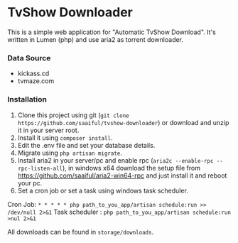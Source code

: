 # TvShow Downloader

This is a simple web application for "Automatic TvShow Download". It's written in Lumen (php) and use aria2 as torrent downloader. 


### Data Source
* kickass.cd
* tvmaze.com


### Installation

1. Clone this project using git (`git clone https://github.com/saaiful/tvshow-downloader`) or download and unzip it in your server root.
2. Install it using `composer install`.
3. Edit the .env file and set your database details.
4. Migrate using `php artisan migrate`.
5. Install aria2 in your server/pc and enable rpc (`aria2c --enable-rpc --rpc-listen-all`), in windows x64 download the setup file from https://github.com/saaiful/aria2-win64-rpc and just install it and reboot your pc.
6. Set a cron job or set a task using windows task scheduler. 

Cron Job: `* * * * * php path_to_you_app/artisan schedule:run >> /dev/null 2>&1`
Task scheduler : `php path_to_you_app/artisan schedule:run >nul 2>&1`

All downloads can be found in `storage/downloads`.